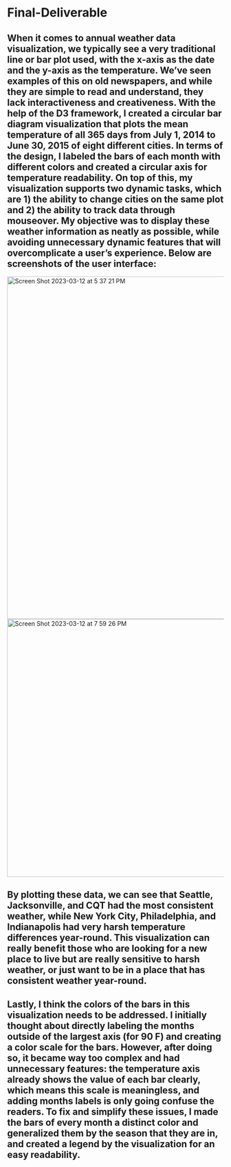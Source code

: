 # Final-Deliverable


## When it comes to annual weather data visualization, we typically see a very traditional line or bar plot used, with the x-axis as the date and the y-axis as the temperature. We’ve seen  examples of this on old newspapers, and while they are simple to read and understand, they lack interactiveness and creativeness. With the help of the D3 framework, I created a circular bar diagram visualization that plots the mean temperature of all 365 days from July 1, 2014 to June 30, 2015 of eight different cities. In terms of the design, I labeled the bars of each month with different colors and created a circular axis for temperature readability. On top of this, my visualization supports two dynamic tasks, which are 1) the ability to change cities on the same plot and 2) the ability to track data through mouseover. My objective was to display these weather information as neatly as possible, while avoiding unnecessary dynamic features that will overcomplicate a user’s experience. Below are screenshots of the user interface:

<img width="797" alt="Screen Shot 2023-03-12 at 5 37 21 PM" src="https://user-images.githubusercontent.com/102645083/224612557-2382b4dd-e7ca-47f3-a8c6-6d8542857fc4.png">

<img width="600" alt="Screen Shot 2023-03-12 at 7 59 26 PM" src="https://user-images.githubusercontent.com/102645083/224612695-f27ed334-6444-40e5-bb30-3ac8690bbaac.png">



## By plotting these data, we can see that Seattle, Jacksonville, and CQT had the most consistent weather, while New York City, Philadelphia, and Indianapolis had very harsh temperature differences year-round. This visualization can really benefit those who are looking for a new place to live but are really sensitive to harsh weather, or just want to be in a place that has consistent weather year-round.


## Lastly, I think the colors of the bars in this visualization needs to be addressed. I initially thought about directly labeling the months outside of the largest axis (for 90 F) and creating a color scale for the bars. However, after doing so, it became way too complex and had unnecessary features: the temperature axis already shows the value of each bar clearly, which means this scale is meaningless, and adding months labels is only going confuse the readers. To fix and simplify these issues, I made the bars of every month a distinct color and generalized them by the season that they are in, and created a legend by the visualization for an easy readability. 



